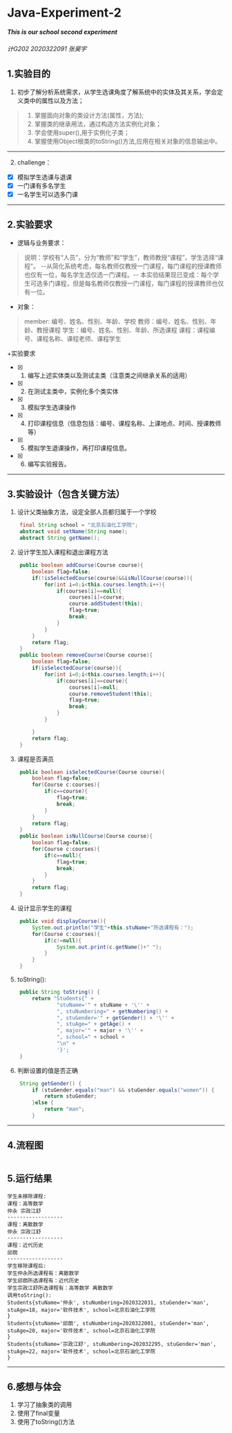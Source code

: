 # Java-Experiment-2
***This is our school second experiment***
###### 计G202 2020322091 张昊宇
## 1.实验目的
1. 初步了解分析系统需求，从学生选课角度了解系统中的实体及其关系，学会定义类中的属性以及方法；
 >1. 掌握面向对象的类设计方法(属性，方法);
 >2. 掌握类的继承用法，通过构造方法实例化对象；
 >3. 学会使用super(),用于实例化子类；
 >4. 掌握使用Object根类的toString()方法,应用在相关对象的信息输出中。
---
2. challenge：
- [x] 模拟学生选课与退课
- [x] 一门课有多名学生
- [x] 一名学生可以选多门课
---

## 2.实验要求
+ 逻辑与业务要求：
 >说明：学校有“人员”，分为“教师”和“学生”，教师教授“课程”，学生选择“课程”。
--从简化系统考虑，每名教师仅教授一门课程，每门课程的授课教师也仅有一位，每名学生选仅选一门课程。-- 本实验结果现已变成：每个学生可选多门课程，但是每名教师仅教授一门课程，每门课程的授课教师也仅有一位。

+ 对象：
>member: 编号、姓名、性别、年龄、学校
>教师：编号、姓名、性别、年龄、教授课程
>学生：编号、姓名、性别、年龄、所选课程
>课程：课程编号、课程名称、课程老师、课程学生

+实验要求

- [x] 1. 编写上述实体类以及测试主类（注意类之间继承关系的适用）
- [x] 2.  在测试主类中，实例化多个类实体
- [x] 3.  模拟学生选课操作
- [x] 4.  打印课程信息（信息包括：编号、课程名称、上课地点、时间、授课教师 等）
- [x] 5.  模拟学生退课操作，再打印课程信息。
- [x] 6. 编写实验报告。
---

## 3.实验设计（包含关键方法）
1. 设计父类抽象方法，设定全部人员都归属于一个学校
```java
    final String school = "北京石油化工学院";
    abstract void setName(String name);
    abstract String getName();
```
2. 设计学生加入课程和退出课程方法
```java
    public boolean addCourse(Course course){
        boolean flag=false;
        if(!isSelectedCourse(course)&&isNullCourse(course)){
            for(int i=0;i<this.courses.length;i++){
                if(courses[i]==null){
                    courses[i]=course;
                    course.addStudent(this);
                    flag=true;
                    break;
                }
            }
        }
        return flag;
    }
    public boolean removeCourse(Course course){
        boolean flag=false;
        if(isSelectedCourse(course)){
            for(int i=0;i<this.courses.length;i++){
                if(courses[i]==course){
                    courses[i]=null;
                    course.removeStudent(this);
                    flag=true;
                    break;
                }
            }

        }
        return flag;
    }
```
3. 课程是否满员
```java
    public boolean isSelectedCourse(Course course){
        boolean flag=false;
        for(Course c:courses){
            if(c==course){
                flag=true;
                break;
            }
        }
        return flag;
    }
    public boolean isNullCourse(Course course){
        boolean flag=false;
        for(Course c:courses){
            if(c==null){
                flag=true;
                break;
            }
        }
        return flag;
    }
```
4. 设计显示学生的课程
```java
    public void displayCourse(){
        System.out.println("学生"+this.stuName+"所选课程有：");
        for(Course c:courses){
            if(c!=null){
                System.out.print(c.getName()+" ");
            }
        }
    }
```
5. toString():

```java
    public String toString() {
        return "Students{" +
                "stuName='" + stuName + '\'' +
                ", stuNumbering=" + getNumbering() +
                ", stuGender='" + getGender() + '\'' +
                ", stuAge=" + getAge() +
                ", major='" + major + '\'' +
                ", school=" + school +
                "\n" +
                '}';
    }
```
6. 判断设置的值是否正确
```java
    String getGender() {
        if (stuGender.equals("man") && stuGender.equals("women")) {
            return stuGender;
        }else {
            return "man";
        }
```
---

## 4.流程图
![]()
[]()

## 5.运行结果
```
学生未移除课程:
课程：高等数学
仲永 宗政江舒
------------------
课程：离散数学
仲永 宗政江舒 
------------------
课程：近代历史
邱朗
------------------
学生移除课程后:
学生仲永所选课程有：离散数学 
学生邱朗所选课程有：近代历史 
学生宗政江舒所选课程有：高等数学 离散数学 
调用toString():
Students{stuName='仲永', stuNumbering=2020322031, stuGender='man', stuAge=18, major='软件技术', school=北京石油化工学院
}
Students{stuName='邱朗', stuNumbering=2020322001, stuGender='man', stuAge=20, major='软件技术', school=北京石油化工学院
}
Students{stuName='宗政江舒', stuNumbering=202032295, stuGender='man', stuAge=22, major='软件技术', school=北京石油化工学院
}

```
---

## 6.感想与体会
1. 学习了抽象类的调用
2. 使用了final变量
3. 使用了toString()方法